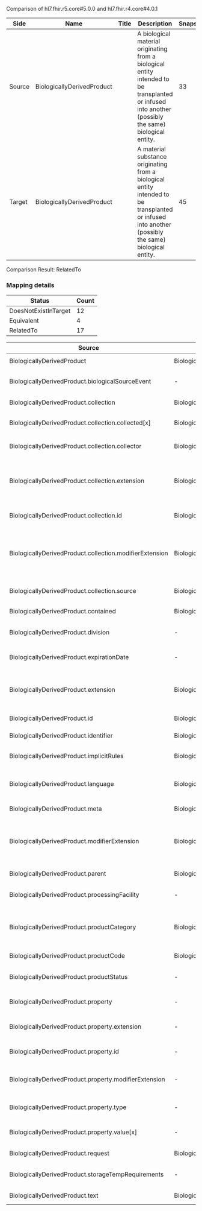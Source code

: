 Comparison of hl7.fhir.r5.core#5.0.0 and hl7.fhir.r4.core#4.0.1

| Side | Name | Title | Description | Snapshot | Differential |
| --- | --- | --- | --- | --- | --- |
| Source | BiologicallyDerivedProduct |  | A biological material originating from a biological entity intended to be transplanted or infused into another (possibly the same) biological entity. | 33 | 19 |
| Target | BiologicallyDerivedProduct |  | A material substance originating from a biological entity intended to be transplanted or infused<br/>into another (possibly the same) biological entity. | 45 | 25 |


Comparison Result: RelatedTo


### Mapping details

| Status | Count |
| ------ | ----- |
DoesNotExistInTarget | 12 |
Equivalent | 4 |
RelatedTo | 17 |


| Source | Target | Status | Message |
| ------ | ------ | ------ | ------- |
| BiologicallyDerivedProduct | BiologicallyDerivedProduct | Equivalent | R5 `BiologicallyDerivedProduct` maps as Equivalent to R4 `BiologicallyDerivedProduct` |
| BiologicallyDerivedProduct.biologicalSourceEvent | - | DoesNotExistInTarget | R5 `BiologicallyDerivedProduct.biologicalSourceEvent` does not appear in the target and has no mapping for `BiologicallyDerivedProduct`. |
| BiologicallyDerivedProduct.collection | BiologicallyDerivedProduct.collection | Equivalent | R5 `BiologicallyDerivedProduct.collection` maps as Equivalent to R4 `BiologicallyDerivedProduct.collection` |
| BiologicallyDerivedProduct.collection.collected[x] | BiologicallyDerivedProduct.collection.collected[x] | Equivalent | R5 `BiologicallyDerivedProduct.collection.collected[x]` maps as Equivalent to R4 `BiologicallyDerivedProduct.collection.collected[x]` |
| BiologicallyDerivedProduct.collection.collector | BiologicallyDerivedProduct.collection.collector | Equivalent | R5 `BiologicallyDerivedProduct.collection.collector` maps as Equivalent to R4 `BiologicallyDerivedProduct.collection.collector` |
| BiologicallyDerivedProduct.collection.extension | BiologicallyDerivedProduct.collection.extension | SourceIsBroaderThanTarget | R5 `BiologicallyDerivedProduct.collection.extension` maps as SourceIsBroaderThanTarget to R4 `BiologicallyDerivedProduct.collection.extension` - extension has change due to type change: R5 `extension` `Extension` maps as SourceIsBroaderThanTarget for R4 `extension` |
| BiologicallyDerivedProduct.collection.id | BiologicallyDerivedProduct.collection.id | Equivalent | R5 `BiologicallyDerivedProduct.collection.id` maps as Equivalent to R4 `BiologicallyDerivedProduct.collection.id` |
| BiologicallyDerivedProduct.collection.modifierExtension | BiologicallyDerivedProduct.collection.modifierExtension | SourceIsBroaderThanTarget | R5 `BiologicallyDerivedProduct.collection.modifierExtension` maps as SourceIsBroaderThanTarget to R4 `BiologicallyDerivedProduct.collection.modifierExtension` - modifierExtension has change due to type change: R5 `modifierExtension` `Extension` maps as SourceIsBroaderThanTarget for R4 `modifierExtension` |
| BiologicallyDerivedProduct.collection.source | BiologicallyDerivedProduct.collection.source | Equivalent | R5 `BiologicallyDerivedProduct.collection.source` maps as Equivalent to R4 `BiologicallyDerivedProduct.collection.source` |
| BiologicallyDerivedProduct.contained | BiologicallyDerivedProduct.contained | Equivalent | R5 `BiologicallyDerivedProduct.contained` maps as Equivalent to R4 `BiologicallyDerivedProduct.contained` |
| BiologicallyDerivedProduct.division | - | DoesNotExistInTarget | R5 `BiologicallyDerivedProduct.division` does not appear in the target and has no mapping for `BiologicallyDerivedProduct`. |
| BiologicallyDerivedProduct.expirationDate | - | DoesNotExistInTarget | R5 `BiologicallyDerivedProduct.expirationDate` does not appear in the target and has no mapping for `BiologicallyDerivedProduct`. |
| BiologicallyDerivedProduct.extension | BiologicallyDerivedProduct.extension | SourceIsBroaderThanTarget | R5 `BiologicallyDerivedProduct.extension` maps as SourceIsBroaderThanTarget to R4 `BiologicallyDerivedProduct.extension` - extension has change due to type change: R5 `extension` `Extension` maps as SourceIsBroaderThanTarget for R4 `extension` |
| BiologicallyDerivedProduct.id | BiologicallyDerivedProduct.id | Equivalent | R5 `BiologicallyDerivedProduct.id` maps as Equivalent to R4 `BiologicallyDerivedProduct.id` |
| BiologicallyDerivedProduct.identifier | BiologicallyDerivedProduct.identifier | Equivalent | R5 `BiologicallyDerivedProduct.identifier` maps as Equivalent to R4 `BiologicallyDerivedProduct.identifier` |
| BiologicallyDerivedProduct.implicitRules | BiologicallyDerivedProduct.implicitRules | Equivalent | R5 `BiologicallyDerivedProduct.implicitRules` maps as Equivalent to R4 `BiologicallyDerivedProduct.implicitRules` |
| BiologicallyDerivedProduct.language | BiologicallyDerivedProduct.language | RelatedTo | R5 `BiologicallyDerivedProduct.language` maps as RelatedTo to R4 `BiologicallyDerivedProduct.language` - language changed the binding strength from Required to Preferred |
| BiologicallyDerivedProduct.meta | BiologicallyDerivedProduct.meta | Equivalent | R5 `BiologicallyDerivedProduct.meta` maps as Equivalent to R4 `BiologicallyDerivedProduct.meta` |
| BiologicallyDerivedProduct.modifierExtension | BiologicallyDerivedProduct.modifierExtension | SourceIsBroaderThanTarget | R5 `BiologicallyDerivedProduct.modifierExtension` maps as SourceIsBroaderThanTarget to R4 `BiologicallyDerivedProduct.modifierExtension` - modifierExtension has change due to type change: R5 `modifierExtension` `Extension` maps as SourceIsBroaderThanTarget for R4 `modifierExtension` |
| BiologicallyDerivedProduct.parent | BiologicallyDerivedProduct.parent | Equivalent | R5 `BiologicallyDerivedProduct.parent` maps as Equivalent to R4 `BiologicallyDerivedProduct.parent` |
| BiologicallyDerivedProduct.processingFacility | - | DoesNotExistInTarget | R5 `BiologicallyDerivedProduct.processingFacility` does not appear in the target and has no mapping for `BiologicallyDerivedProduct`. |
| BiologicallyDerivedProduct.productCategory | BiologicallyDerivedProduct.productCategory | RelatedTo | R5 `BiologicallyDerivedProduct.productCategory` maps as RelatedTo to R4 `BiologicallyDerivedProduct.productCategory` - productCategory made the binding required (from Example) for http://hl7.org/fhir/ValueSet/product-category|4.0.1; productCategory has change due to type change: R5 productCategory Coding has no equivalent or mapped type in R4 productCategory |
| BiologicallyDerivedProduct.productCode | BiologicallyDerivedProduct.productCode | Equivalent | R5 `BiologicallyDerivedProduct.productCode` maps as Equivalent to R4 `BiologicallyDerivedProduct.productCode` |
| BiologicallyDerivedProduct.productStatus | - | DoesNotExistInTarget | R5 `BiologicallyDerivedProduct.productStatus` does not appear in the target and has no mapping for `BiologicallyDerivedProduct`. |
| BiologicallyDerivedProduct.property | - | DoesNotExistInTarget | R5 `BiologicallyDerivedProduct.property` does not appear in the target and has no mapping for `BiologicallyDerivedProduct`. |
| BiologicallyDerivedProduct.property.extension | - | DoesNotExistInTarget | R5 `BiologicallyDerivedProduct.property.extension` does not appear in the target and has no mapping for `BiologicallyDerivedProduct`. |
| BiologicallyDerivedProduct.property.id | - | DoesNotExistInTarget | R5 `BiologicallyDerivedProduct.property.id` does not appear in the target and has no mapping for `BiologicallyDerivedProduct`. |
| BiologicallyDerivedProduct.property.modifierExtension | - | DoesNotExistInTarget | R5 `BiologicallyDerivedProduct.property.modifierExtension` does not appear in the target and has no mapping for `BiologicallyDerivedProduct`. |
| BiologicallyDerivedProduct.property.type | - | DoesNotExistInTarget | R5 `BiologicallyDerivedProduct.property.type` does not appear in the target and has no mapping for `BiologicallyDerivedProduct`. |
| BiologicallyDerivedProduct.property.value[x] | - | DoesNotExistInTarget | R5 `BiologicallyDerivedProduct.property.value[x]` does not appear in the target and has no mapping for `BiologicallyDerivedProduct`. |
| BiologicallyDerivedProduct.request | BiologicallyDerivedProduct.request | Equivalent | R5 `BiologicallyDerivedProduct.request` maps as Equivalent to R4 `BiologicallyDerivedProduct.request` |
| BiologicallyDerivedProduct.storageTempRequirements | - | DoesNotExistInTarget | R5 `BiologicallyDerivedProduct.storageTempRequirements` does not appear in the target and has no mapping for `BiologicallyDerivedProduct`. |
| BiologicallyDerivedProduct.text | BiologicallyDerivedProduct.text | Equivalent | R5 `BiologicallyDerivedProduct.text` maps as Equivalent to R4 `BiologicallyDerivedProduct.text` |

